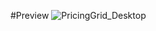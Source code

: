 #Preview
![PricingGrid_Desktop](https://user-images.githubusercontent.com/60979495/187121425-c30a9b96-89e3-46e5-9024-523533b8da23.png)
